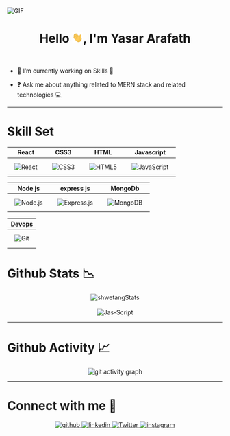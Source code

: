 <img alt="GIF" src="https://github.com/abhisheknaiidu/abhisheknaiidu/blob/master/code.gif?raw=true" width="900" height="576"  />

# <div align="center"> Hello <img src="https://github.com/ankitwarbhe/ankitwarbhe/blob/master/Hi.gif" width="25px"/>, I'm Yasar Arafath</div>

  <br/>

- 🔭 I’m currently working on Skills 🚀

- ❓ Ask me about anything related to MERN stack and related technologies 💻

---

# Skill Set

<div align="center">

| React                                                                                                                                | CSS3                                                                                                                               | HTML                                                                                                                                 | Javascript                                                                                                                            |
| ------------------------------------------------------------------------------------------------------------------------------------ | ---------------------------------------------------------------------------------------------------------------------------------- | ------------------------------------------------------------------------------------------------------------------------------------ | ------------------------------------------------------------------------------------------------------------------------------------- |
| <img style="margin: 10px" src="https://profilinator.rishav.dev/skills-assets/react-original-wordmark.svg" alt="React" height="80" /> | <img style="margin: 10px" src="https://profilinator.rishav.dev/skills-assets/css3-original-wordmark.svg" alt="CSS3" height="80" /> | <img style="margin: 10px" src="https://profilinator.rishav.dev/skills-assets/html5-original-wordmark.svg" alt="HTML5" height="50" /> | <img style="margin: 10px" src="https://profilinator.rishav.dev/skills-assets/javascript-original.svg" alt="JavaScript" height="80" /> |

| Node js                                                                                                                                 | express js                                                                                                                   | MongoDb                                                                                                                                  |
| --------------------------------------------------------------------------------------------------------------------------------------- | ---------------------------------------------------------------------------------------------------------------------------- | ---------------------------------------------------------------------------------------------------------------------------------------- |
| <img style="margin: 10px" src="https://profilinator.rishav.dev/skills-assets/nodejs-original-wordmark.svg" alt="Node.js" height="80" /> | <img style="margin: 10px" src="https://miro.medium.com/max/100/1*8ETcaw-gA1dYW4EFxqGK3w.png" alt="Express.js" height="80" /> | <img style="margin: 10px" src="https://profilinator.rishav.dev/skills-assets/mongodb-original-wordmark.svg" alt="MongoDB" height="80" /> |

| Devops                                                                                                                  |
| ----------------------------------------------------------------------------------------------------------------------- |
| <img style="margin: 10px" src="https://profilinator.rishav.dev/skills-assets/git-scm-icon.svg" alt="Git" height="80" /> |

## </div>

# Github Stats 📉

<p align="center">
  <img src="https://github-readme-stats.vercel.app/api?username=yasararafathali&theme=dark&show_icons=true" alt="shwetangStats" />  
  <br />
  <br />
 <img align="center" src="https://github-readme-streak-stats.herokuapp.com/?user=yasararafathali&count_private=false&theme=dark" alt="Jas-Script" />
 <br/>
</p>

---

# Github Activity 📈

<p align="center">
<img src="https://github-profile-summary-cards.vercel.app/api/cards/profile-details?username=yasararafathali&theme=monokai" alt="git activity graph" />
</p>

<!-- <div align="center"><img src="./pro.gif" /></div> -->

---

# Connect with me 🚀

<div align="center">
<a href="https://github.com/yasarafathali" target="_blank">
<img src=https://img.shields.io/badge/github-%2324292e.svg?&style=for-the-badge&logo=github&logoColor=white alt=github style="margin-bottom: 5px;" />
</a>
<a href="https://www.linkedin.com/in/yasarafathali/" target="_blank">
<img src=https://img.shields.io/badge/linkedin-%231E77B5.svg?&style=for-the-badge&logo=linkedin&logoColor=white alt=linkedin style="margin-bottom: 5px;" />
</a>


<a href="https://www.twitter.com/theyasararafath" target="_blank">
<img src=https://img.shields.io/badge/twitter-%232E87FB.svg?&style=for-the-badge&logo=twitter&logoColor=white alt=Twitter style="margin-bottom: 5px;" />
</a>


<a href="https://www.instagram.com/__mr__mad/" target="_blank">
<img src=https://img.shields.io/badge/instagram-%23000000.svg?&style=for-the-badge&logo=instagram&logoColor=white alt=instagram style="margin-bottom: 5px;" />
</a>  
</div>
